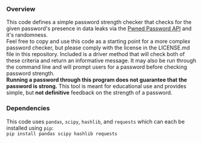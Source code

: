 ### Overview ###
This code defines a simple password strength checker that checks for the given password's presence in data leaks via the [Pwned Password API](https://haveibeenpwned.com/API/v3) and it's randomness.\
Feel free to copy and use this code as a starting point for a more complex password checker, but please comply with the license in the LICENSE.md file in this repository. 
Included is a driver method that will check both of these criteria and return an informative message. It may also be run through the command line and will prompt  users for a password before checking password strength.\
**Running a password through this program does not guarantee that the password is strong.** This tool is meant for educational use and provides simple, but **not definitive** feedback on the strength of a password.

### Dependencies ###
This code uses `pandas`, `scipy`, `hashlib`, and `requests` which can each be installed using `pip`:\
`
pip install pandas scipy hashlib requests
`

